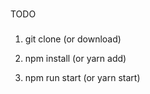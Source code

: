 ###

TODO

###

1. git clone (or download)

2. npm install (or yarn add)

3. npm run start (or yarn start)
